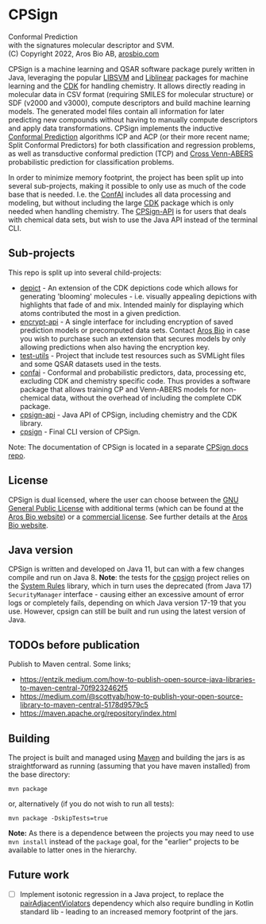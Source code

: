 # CPSign 

Conformal Prediction <br>
with the signatures molecular descriptor and SVM. <br>
(C) Copyright 2022, Aros Bio AB, [arosbio.com](https://arosbio.com)

CPSign is a machine learning and QSAR software package purely written in Java, leveraging the popular [LIBSVM](https://github.com/cjlin1/libsvm) and [Liblinear](https://github.com/bwaldvogel/liblinear-java) packages for machine learning and the [CDK](https://cdk.github.io/) for handling chemistry. It allows directly reading in molecular data in CSV format (requiring SMILES for molecular structure) or SDF (v2000 and v3000), compute descriptors and build machine learning models. The generated model files contain all information for later predicting new compounds without having to manually compute descriptors and apply data transformations. CPSign implements the inductive [Conformal Prediction](http://www.alrw.net/) algorithms ICP and ACP (or their more recent name; Split Conformal Predictors) for both classification and regression problems, as well as transductive conformal prediction (TCP) and [Cross Venn-ABERS](http://www.alrw.net/articles/13.pdf) probabilistic prediction for classification problems.


In order to minimize memory footprint, the project has been split up into several sub-projects, making it possible to only use as much of the code base that is needed. I.e. the [ConfAI](confai/README.md) includes all data processing and modeling, but without including the large [CDK](https://cdk.github.io/) package which is only needed when handling chemistry. The [CPSign-API](cpsign-api/README.md) is for users that deals with chemical data sets, but wish to use the Java API instead of the terminal CLI.


## Sub-projects
This repo is split up into several child-projects:
* [depict](depict/README.md) - An extension of the CDK depictions code which allows for generating 'blooming' molecules - i.e. visually appealing depictions with highlights that fade of and mix. Intended mainly for displaying which atoms contributed the most in a given prediction.
* [encrypt-api](encrypt-api/README.md) - A single interface for including encryption of saved prediction models or precomputed data sets. Contact [Aros Bio](https://arosbio.com) in case you wish to purchase such an extension that secures models by only allowing predictions when also having the encryption key.
* [test-utils](test-utils/REAME.md) - Project that include test resources such as SVMLight files and some QSAR datasets used in the tests.
* [confai](confai/README.md) - Conformal and probabilistic predictors, data, processing etc, excluding CDK and chemistry specific code. Thus provides a software package that allows training CP and Venn-ABERS models for non-chemical data, without the overhead of including the complete CDK package.
* [cpsign-api](cpsign-api/README.md) - Java API of CPSign, including chemistry and the CDK library.
* [cpsign](cpsign/README.md) - Final CLI version of CPSign.


Note: The documentation of CPSign is located in a separate [CPSign docs repo](https://github.com/arosbio/cpsign_docs).

## License
CPSign is dual licensed, where the user can choose between the [GNU General Public License](http://www.gnu.org/licenses/gpl-3.0.html) with additional terms (which can be found at the [Aros Bio website](https://arosbio.com/cpsign/license)) or a [commercial license](license/META-INF/comm-license.txt). See further details at the [Aros Bio website](https://arosbio.com/cpsign/license).

## Java version
CPSign is written and developed on Java 11, but can with a few changes compile and run on Java 8. __Note__: the tests for the [cpsign](cpsign/README.md) project relies on the [System Rules](https://stefanbirkner.github.io/system-rules/) library, which in turn uses the deprecated (from Java 17) `SecurityManager` interface - causing either an excessive amount of error logs or completely fails, depending on which Java version 17-19 that you use. However, cpsign can still be built and run using the latest version of Java.


## TODOs before publication
Publish to Maven central. Some links;
* https://entzik.medium.com/how-to-publish-open-source-java-libraries-to-maven-central-70f9232462f5
* https://medium.com/@scottyab/how-to-publish-your-open-source-library-to-maven-central-5178d9579c5
* https://maven.apache.org/repository/index.html

## Building
The project is built and managed using [Maven](https://maven.apache.org/) and building the jars is as straightforward as running (assuming that you have maven installed) from the base directory:
```
mvn package 
``` 
or, alternatively (if you do not wish to run all tests):
```
mvn package -DskipTests=true
```

__Note:__ As there is a dependence between the projects you may need to use `mvn install` instead of the `package` goal, for the "earlier" projects to be available to latter ones in the hierarchy. 


## Future work
- [ ] Implement isotonic regression in a Java project, to replace the [pairAdjacentViolators](https://github.com/sanity/pairAdjacentViolators) dependency which also require bundling in Kotlin standard lib - leading to an increased memory footprint of the jars.